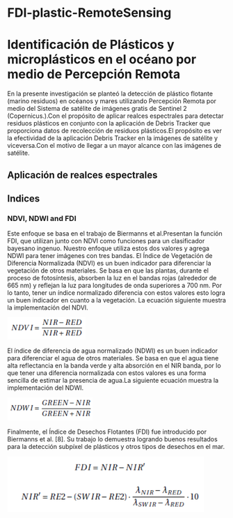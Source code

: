# FDI-plastic-RemoteSensing
# Identificación de Plásticos y microplásticos en el océano por medio de Percepción Remota

En la presente investigación se planteó la detección de plástico flotante (marino residuos) en océanos y mares utilizando Percepción Remota por medio del 
Sistema de satélite de imágenes gratis de Sentinel 2 (Copernicus.).Con el propósito de aplicar realces espectrales para detectar residuos plásticos en conjunto con la aplicación de Debris Tracker que proporciona datos de recolección de residuos plásticos.El propósito es ver la efectividad de la aplicación Debris Tracker en la imágenes de satélite y viceversa.Con el motivo de llegar a un mayor alcance con las imágenes de satélite.

## Aplicación de realces espectrales
## Indices

### NDVI, NDWI and FDI

Este enfoque se basa en el trabajo de Biermanns et al.Presentan la función FDI, que utilizan junto con NDVI como funciones para un clasificador bayesano ingenuo. Nuestro enfoque utiliza estos dos valores y agrega NDWI para tener imágenes con tres bandas.
El Índice de Vegetación de Diferencia Normalizada (NDVI) es un buen indicador para diferenciar la vegetación de otros materiales. Se basa en que las plantas, durante el proceso de fotosíntesis, absorben la luz en el bandas rojas (alrededor de 665 nm) y reflejan la luz para longitudes de onda superiores a 700 nm. Por lo tanto, tener un índice normalizado diferencia con estos valores esto logra un buen indicador en cuanto a la vegetación. La ecuación siguiente muestra la implementación del NDVI.

![formula NDVI](https://github.com/PedroTapia98/FDI-plastic-RemoteSensing/blob/main/IMAGE-README.png)

El índice de diferencia de agua normalizado (NDWI) es un buen indicador para diferenciar el agua de otros materiales. Se basa en que el agua tiene alta reflectancia en la banda verde y alta absorción en el NIR banda, por lo que tener una diferencia normalizada con estos valores es una forma sencilla de estimar la presencia de agua.La siguiente ecuación muestra la implementación del NDWI.

![formula NDWI](https://github.com/PedroTapia98/FDI-plastic-RemoteSensing/blob/main/IMAGE-README2.png)

Finalmente, el Índice de Desechos Flotantes (FDI) fue introducido por Biermanns et al. [8]. Su trabajo lo demuestra logrando buenos resultados para la detección subpíxel de plásticos y otros tipos de desechos en el mar.

![formula FDI](https://github.com/PedroTapia98/FDI-plastic-RemoteSensing/blob/main/IMAGE-README3.png)
